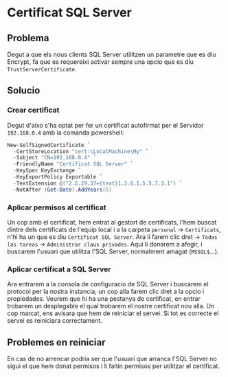 # Certificat SQL Server

## Problema

Degut a que els nous clients SQL Server utilitzen un parametre que es diu Encrypt, fa que es requereixi activar sempre una opcio que es diu `TrustServerCertificate`.

## Solucio

### Crear certificat

Degut d'aixo s'ha optat per fer un certificat autofirmat per el Servidor `192.168.0.4` amb la comanda powershell:

```powershell
New-SelfSignedCertificate `
  -CertStoreLocation "cert:\LocalMachine\My" `
  -Subject "CN=192.168.0.4" `
  -FriendlyName "Certificat SQL Server" `
  -KeySpec KeyExchange `
  -KeyExportPolicy Exportable `
  -TextExtension @("2.5.29.37={text}1.3.6.1.5.5.7.3.1") `
  -NotAfter (Get-Date).AddYears(5)
```

### Aplicar permisos al certificat

Un cop amb el certificat, hem entrat al gestort de certificats, l'hem buscat dintre dels certificats de l'equip local i a la carpeta `personal` -> `Certificats`, n'hi ha un que es diu `Certificat SQL Server`. Ara li farem clic dret -> `Todas las tareas` -> `Administrar claus privades`. Aqui li donarem a afegir, i buscarem l'usuari que utilitza l'SQL Server, normalment amagat (`MSSQL$`...).

### Aplicar certificat a SQL Server

Ara entrarem a la consola de configuracio de SQL Server i buscarem el protocol per la nostra instancia, un cop alla farem clic dret a la opcio i propiedades.
Veurem que hi ha una pestanya de certificat, en entrar trobarem un desplegable el qual trobarem el nostre certificat nou alla. Un cop marcat, ens avisara que hem de reiniciar el servei. Si tot es correcte el servei es reiniciara correctament.

## Problemes en reiniciar

En cas de no arrencar podria ser que l'usuari que arranca l'SQL Server no sigui el que hem donat permisos i li faltin permisos per utilitzar el certificat.
